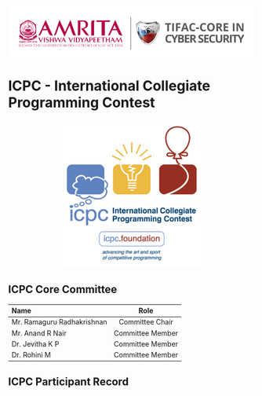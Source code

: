 <p align="center">
	<img src="Assets/images/AVV_TIFAC-CORE_in_Cyber_Security.png" alt ="AMRITA-TIFAC-CYBER" width="680" />
</p>

<h1>ICPC - International Collegiate Programming Contest</h1>
<p align="center">
    <img src="Assets/images/ICPC_Logo.png" alt ="ICPC" width="300" />
</p>

## ICPC Core Committee

|    Name   |   Role   |
|:---------|:--------:|
| Mr. Ramaguru Radhakrishnan | Committee Chair |
| Mr. Anand R Nair | Committee Member |
| Dr. Jevitha K P | Committee Member |
| Dr. Rohini M | Committee Member |

## ICPC Participant Record 

